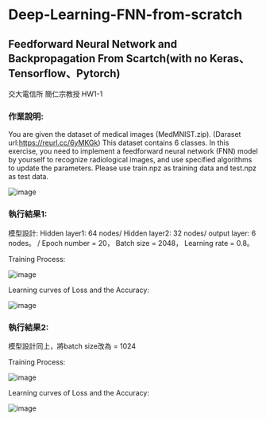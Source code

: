 # Deep-Learning-FNN-from-scratch
## Feedforward Neural Network and Backpropagation From Scartch(with no Keras、Tensorflow、Pytorch)

交大電信所 簡仁宗教授 HW1-1 

### 作業說明:

You are given the dataset of medical images (MedMNIST.zip). (Daraset url:https://reurl.cc/6yMKGk)
This dataset contains 6 classes. In this exercise, you need to implement a feedforward neural network (FNN) model by
yourself to recognize radiological images, and use specified algorithms to update the parameters. 
Please use train.npz as training data and test.npz as test data.

![image](https://user-images.githubusercontent.com/45477381/114274155-bbdf4e80-9a4f-11eb-962a-6bd69e353ab3.png)

### 執行結果1:

模型設計:
Hidden layer1: 64 nodes/ 
Hidden layer2: 32 nodes/ 
output layer: 6 nodes。 / 
Epoch number = 20， Batch size = 2048， Learning rate = 0.8。

Training Process:

![image](https://user-images.githubusercontent.com/45477381/114274394-ca7a3580-9a50-11eb-8ff6-c863a4526a9d.png)

Learning curves of Loss and the Accuracy:

![image](https://user-images.githubusercontent.com/45477381/114274376-b20a1b00-9a50-11eb-927b-136d9493f8b6.png)

### 執行結果2:

模型設計同上，將batch size改為 = 1024

Training Process:

![image](https://user-images.githubusercontent.com/45477381/114274513-4aa09b00-9a51-11eb-8fb6-086b9ff34d06.png)

Learning curves of Loss and the Accuracy:

![image](https://user-images.githubusercontent.com/45477381/114274518-512f1280-9a51-11eb-9b32-d0b2dbcf1284.png)
